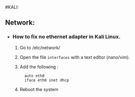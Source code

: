#KALI:
## Network:
- ### How to fix no ethernet adapter in Kali Linux.
    1. Go to /etc/network/
    2. Open the file `interfaces`  with a text editor (nano/vim).
    3. Add the following : 

             auto eth0
             iface eth0 inet dhcp

    4. Reboot the system
